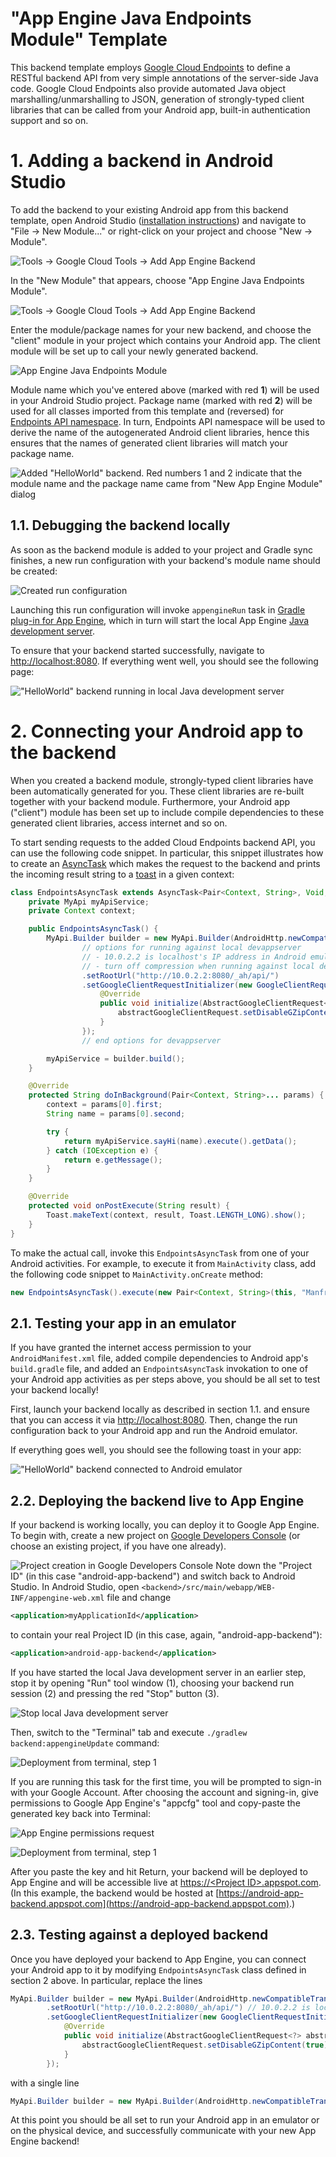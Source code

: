 "App Engine Java Endpoints Module" Template
===========================================

This backend template employs [Google Cloud Endpoints](https://developers.google.com/appengine/docs/java/endpoints) to define a RESTful backend API from very simple annotations of the server-side Java code. Google Cloud Endpoints also provide automated Java object marshalling/unmarshalling to JSON, generation of strongly-typed client libraries that can be called from your Android app, built-in authentication support and so on.

# 1. Adding a backend in Android Studio

To add the backend to your existing Android app from this backend template, open Android Studio ([installation instructions](https://developer.android.com/sdk/installing/studio.html)) and navigate to "File &rarr; New Module..." or right-click on your project and choose "New &rarr; Module".

![Tools &rarr; Google Cloud Tools &rarr; Add App Engine Backend](/doc/img/add-app-engine-backend-menu-scaled.png)

In the "New Module" that appears, choose "App Engine Java Endpoints Module".

![Tools &rarr; Google Cloud Tools &rarr; Add App Engine Backend](/doc/img/add-app-engine-backend-menu-endpoints.png)

Enter the module/package names for your new backend, and choose the "client" module in your project which contains your Android app. The client module will be set up to call your newly generated backend.

![App Engine Java Endpoints Module](/doc/img/add-app-engine-backend-dialog-step-2.png)

Module name which you've entered above (marked with red **1**) will be used in your Android Studio project. Package name (marked with red **2**) will be used for all classes imported from this template and (reversed) for [Endpoints API namespace](https://developers.google.com/appengine/docs/java/endpoints/annotations#apinamespace). In turn, Endpoints API namespace will be used to derive the name of the autogenerated Android client libraries, hence this ensures that the names of generated client libraries will match your package name.

![Added "HelloWorld" backend. Red numbers 1 and 2 indicate that the module name and the package name came from "New App Engine Module" dialog](/doc/img/added-backend-endpoints.png)

## 1.1. Debugging the backend locally

As soon as the backend module is added to your project and Gradle sync finishes, a new run configuration with your backend's module name should be created:

![Created run configuration](/doc/img/run-configuration.png)

Launching this run configuration will invoke `appengineRun` task in [Gradle plug-in for App Engine](https://github.com/GoogleCloudPlatform/gradle-appengine-plugin), which in turn will start the local App Engine [Java development server](https://developers.google.com/appengine/docs/java/tools/devserver).

To ensure that your backend started successfully, navigate to [http://localhost:8080](http://localhost:8080). If everything went well, you should see the following page:

!["HelloWorld" backend running in local Java development server](/doc/img/devappserver-endpoints.png)

# 2. Connecting your Android app to the backend

When you created a backend module, strongly-typed client libraries have been automatically generated for you. These client libraries are re-built together with your backend module. Furthermore, your Android app ("client") module has been set up to include compile dependencies to these generated client libraries, access internet and so on.

To start sending requests to the added Cloud Endpoints backend API, you can use the following code snippet. In particular, this snippet illustrates how to create an [AsyncTask](http://developer.android.com/reference/android/os/AsyncTask.html) which makes the request to the backend and prints the incoming result string to a [toast](http://developer.android.com/guide/topics/ui/notifiers/toasts.html) in a given context:

```java
class EndpointsAsyncTask extends AsyncTask<Pair<Context, String>, Void, String> {
    private MyApi myApiService;
    private Context context;

    public EndpointsAsyncTask() {
        MyApi.Builder builder = new MyApi.Builder(AndroidHttp.newCompatibleTransport(), new AndroidJsonFactory(), null)
                // options for running against local devappserver
                // - 10.0.2.2 is localhost's IP address in Android emulator
                // - turn off compression when running against local devappserver
                .setRootUrl("http://10.0.2.2:8080/_ah/api/")
                .setGoogleClientRequestInitializer(new GoogleClientRequestInitializer() {
                    @Override
                    public void initialize(AbstractGoogleClientRequest<?> abstractGoogleClientRequest) throws IOException {
                        abstractGoogleClientRequest.setDisableGZipContent(true);
                    }
                });
                // end options for devappserver

        myApiService = builder.build();
    }

    @Override
    protected String doInBackground(Pair<Context, String>... params) {
        context = params[0].first;
        String name = params[0].second;

        try {
            return myApiService.sayHi(name).execute().getData();
        } catch (IOException e) {
            return e.getMessage();
        }
    }

    @Override
    protected void onPostExecute(String result) {
        Toast.makeText(context, result, Toast.LENGTH_LONG).show();
    }
}
```

To make the actual call, invoke this `EndpointsAsyncTask` from one of your Android activities. For example, to execute it from `MainActivity` class, add the following code snippet to `MainActivity.onCreate` method:
```java
new EndpointsAsyncTask().execute(new Pair<Context, String>(this, "Manfred"));
```

## 2.1. Testing your app in an emulator

If you have granted the internet access permission to your `AndroidManifest.xml` file, added compile dependencies to Android app's `build.gradle` file, and added an `EndpointsAsyncTask` invokation to one of your Android app activities as per steps above, you should be all set to test your backend locally!

First, launch your backend locally as described in section 1.1. and ensure that you can access it via [http://localhost:8080](http://localhost:8080). Then, change the run configuration back to your Android app and run the Android emulator.

If everything goes well, you should see the following toast in your app:

!["HelloWorld" backend connected to Android emulator](/doc/img/emulator-endpoints.png)

## 2.2. Deploying the backend live to App Engine

If your backend is working locally, you can deploy it to Google App Engine. To begin with, create a new project on [Google Developers Console](https://console.developers.google.com) (or choose an existing project, if you have one already).

![Project creation in Google Developers Console](/doc/img/new-developer-console-project.png)
Note down the "Project ID" (in this case "android-app-backend") and switch back to Android Studio. In Android Studio, open `<backend>/src/main/webapp/WEB-INF/appengine-web.xml` file and change
```xml
<application>myApplicationId</application>
```
to contain your real Project ID (in this case, again, "android-app-backend"):
```xml
<application>android-app-backend</application>
```

If you have started the local Java development server in an earlier step, stop it by opening "Run" tool window (1), choosing your backend run session (2) and pressing the red "Stop" button (3). 

![Stop local Java development server](/doc/img/stop-devappserver-helloworld.png)

Then, switch to the "Terminal" tab and execute `./gradlew backend:appengineUpdate` command:

![Deployment from terminal, step 1](/doc/img/update-helloworld-1.png)

If you are running this task for the first time, you will be prompted to sign-in with your Google Account. After choosing the account and signing-in, give permissions to Google App Engine's "appcfg" tool and copy-paste the generated key back into Terminal:

![App Engine permissions request](/doc/img/app-engine-permissions.png)

![Deployment from terminal, step 1](/doc/img/update-helloworld-2.png)

After you paste the key and hit Return, your backend will be deployed to App Engine and will be accessible live at [https://&lt;Project ID&gt;.appspot.com](https://cloud.google.com). (In this example, the backend would be hosted at [https://android-app-backend.appspot.com](https://android-app-backend.appspot.com).)

## 2.3. Testing against a deployed backend

Once you have deployed your backend to App Engine, you can connect your Android app to it by modifying `EndpointsAsyncTask` class defined in section 2 above. In particular, replace the lines
```java
MyApi.Builder builder = new MyApi.Builder(AndroidHttp.newCompatibleTransport(), new AndroidJsonFactory(), null)
        .setRootUrl("http://10.0.2.2:8080/_ah/api/") // 10.0.2.2 is localhost's IP address in Android emulator
        .setGoogleClientRequestInitializer(new GoogleClientRequestInitializer() {
            @Override
            public void initialize(AbstractGoogleClientRequest<?> abstractGoogleClientRequest) throws IOException {
                abstractGoogleClientRequest.setDisableGZipContent(true);
            }
        });
```
with a single line
```java
MyApi.Builder builder = new MyApi.Builder(AndroidHttp.newCompatibleTransport(), new AndroidJsonFactory(), null);
```

At this point you should be all set to run your Android app in an emulator or on the physical device, and successfully communicate with your new App Engine backend!
